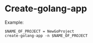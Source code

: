 # Create-golang-app

Example: 

```
$NAME_OF_PROJECT = NewGoProject
create-golang-app -n $NAME_OF_PROJECT
``` 